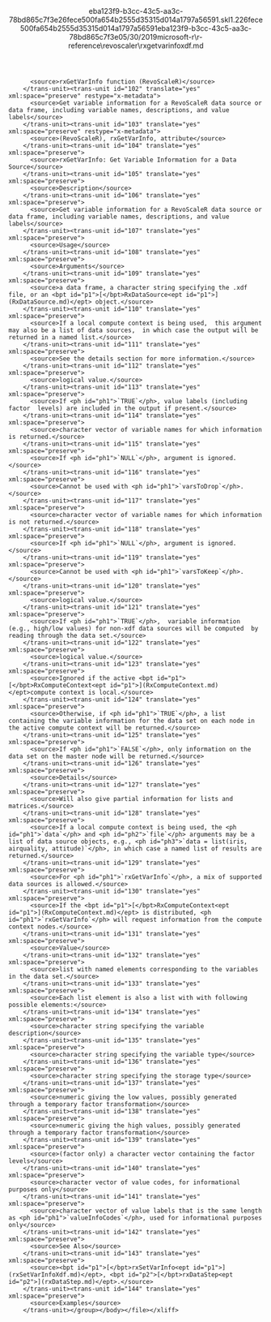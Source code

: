 <?xml version="1.0"?><xliff version="1.2" xmlns="urn:oasis:names:tc:xliff:document:1.2" xmlns:xsi="http://www.w3.org/2001/XMLSchema-instance" xsi:schemaLocation="urn:oasis:names:tc:xliff:document:1.2 xliff-core-1.2-transitional.xsd"><file datatype="xml" original="rxgetvarinfoxdf.md" source-language="en-US" target-language="en-US"><header><tool tool-id="mdxliff" tool-name="mdxliff" tool-version="1.0-8ab897d" tool-company="Microsoft" /><xliffext:skl_file_name xmlns:xliffext="urn:microsoft:content:schema:xliffextensions">eba123f9-b3cc-43c5-aa3c-78bd865c7f3e26fece500fa654b2555d35315d014a1797a56591.skl</xliffext:skl_file_name><xliffext:version xmlns:xliffext="urn:microsoft:content:schema:xliffextensions">1.2</xliffext:version><xliffext:ms.openlocfilehash xmlns:xliffext="urn:microsoft:content:schema:xliffextensions">26fece500fa654b2555d35315d014a1797a56591</xliffext:ms.openlocfilehash><xliffext:ms.sourcegitcommit xmlns:xliffext="urn:microsoft:content:schema:xliffextensions">eba123f9-b3cc-43c5-aa3c-78bd865c7f3e</xliffext:ms.sourcegitcommit><xliffext:ms.lasthandoff xmlns:xliffext="urn:microsoft:content:schema:xliffextensions">05/30/2019</xliffext:ms.lasthandoff><xliffext:ms.openlocfilepath xmlns:xliffext="urn:microsoft:content:schema:xliffextensions">microsoft-r\r-reference\revoscaler\rxgetvarinfoxdf.md</xliffext:ms.openlocfilepath></header><body><group id="content" extype="content"><trans-unit id="101" translate="yes" xml:space="preserve" restype="x-metadata">
          <source>rxGetVarInfo function (RevoScaleR)</source>
        </trans-unit><trans-unit id="102" translate="yes" xml:space="preserve" restype="x-metadata">
          <source>Get variable information for a RevoScaleR data source or data frame, including variable names, descriptions, and value labels</source>
        </trans-unit><trans-unit id="103" translate="yes" xml:space="preserve" restype="x-metadata">
          <source>(RevoScaleR), rxGetVarInfo, attribute</source>
        </trans-unit><trans-unit id="104" translate="yes" xml:space="preserve">
          <source>rxGetVarInfo: Get Variable Information for a Data Source</source>
        </trans-unit><trans-unit id="105" translate="yes" xml:space="preserve">
          <source>Description</source>
        </trans-unit><trans-unit id="106" translate="yes" xml:space="preserve">
          <source>Get variable information for a RevoScaleR data source or data frame, including variable names, descriptions, and value labels</source>
        </trans-unit><trans-unit id="107" translate="yes" xml:space="preserve">
          <source>Usage</source>
        </trans-unit><trans-unit id="108" translate="yes" xml:space="preserve">
          <source>Arguments</source>
        </trans-unit><trans-unit id="109" translate="yes" xml:space="preserve">
          <source>a data frame, a character string specifying the .xdf file, or an <bpt id="p1">[</bpt>RxDataSource<ept id="p1">](RxDataSource.md)</ept> object.</source>
        </trans-unit><trans-unit id="110" translate="yes" xml:space="preserve">
          <source>If a local compute context is being used,  this argument may also be a list of data sources,  in which case the output will be returned in a named list.</source>
        </trans-unit><trans-unit id="111" translate="yes" xml:space="preserve">
          <source>See the details section for more information.</source>
        </trans-unit><trans-unit id="112" translate="yes" xml:space="preserve">
          <source>logical value.</source>
        </trans-unit><trans-unit id="113" translate="yes" xml:space="preserve">
          <source>If <ph id="ph1">`TRUE`</ph>, value labels (including factor  levels) are included in the output if present.</source>
        </trans-unit><trans-unit id="114" translate="yes" xml:space="preserve">
          <source>character vector of variable names for which information is returned.</source>
        </trans-unit><trans-unit id="115" translate="yes" xml:space="preserve">
          <source>If <ph id="ph1">`NULL`</ph>, argument is ignored.</source>
        </trans-unit><trans-unit id="116" translate="yes" xml:space="preserve">
          <source>Cannot be used with <ph id="ph1">`varsToDrop`</ph>.</source>
        </trans-unit><trans-unit id="117" translate="yes" xml:space="preserve">
          <source>character vector of variable names for which information is not returned.</source>
        </trans-unit><trans-unit id="118" translate="yes" xml:space="preserve">
          <source>If <ph id="ph1">`NULL`</ph>, argument is ignored.</source>
        </trans-unit><trans-unit id="119" translate="yes" xml:space="preserve">
          <source>Cannot be used with <ph id="ph1">`varsToKeep`</ph>.</source>
        </trans-unit><trans-unit id="120" translate="yes" xml:space="preserve">
          <source>logical value.</source>
        </trans-unit><trans-unit id="121" translate="yes" xml:space="preserve">
          <source>If <ph id="ph1">`TRUE`</ph>,  variable information  (e.g., high/low values) for non-xdf data sources will be computed  by reading through the data set.</source>
        </trans-unit><trans-unit id="122" translate="yes" xml:space="preserve">
          <source>logical value.</source>
        </trans-unit><trans-unit id="123" translate="yes" xml:space="preserve">
          <source>Ignored if the active <bpt id="p1">[</bpt>RxComputeContext<ept id="p1">](RxComputeContext.md)</ept>compute context is local.</source>
        </trans-unit><trans-unit id="124" translate="yes" xml:space="preserve">
          <source>Otherwise, if <ph id="ph1">`TRUE`</ph>, a list containing the variable information for the data set on each node in the active compute context will be returned.</source>
        </trans-unit><trans-unit id="125" translate="yes" xml:space="preserve">
          <source>If <ph id="ph1">`FALSE`</ph>, only information on the data set on the master node will be returned.</source>
        </trans-unit><trans-unit id="126" translate="yes" xml:space="preserve">
          <source>Details</source>
        </trans-unit><trans-unit id="127" translate="yes" xml:space="preserve">
          <source>Will also give partial information for lists and matrices.</source>
        </trans-unit><trans-unit id="128" translate="yes" xml:space="preserve">
          <source>If a local compute context is being used, the <ph id="ph1">`data`</ph> and <ph id="ph2">`file`</ph> arguments may be a list of data source objects, e.g., <ph id="ph3">`data = list(iris, airquality, attitude)`</ph>, in which case a named list of results are returned.</source>
        </trans-unit><trans-unit id="129" translate="yes" xml:space="preserve">
          <source>For <ph id="ph1">`rxGetVarInfo`</ph>, a mix of supported data sources is allowed.</source>
        </trans-unit><trans-unit id="130" translate="yes" xml:space="preserve">
          <source>If the <bpt id="p1">[</bpt>RxComputeContext<ept id="p1">](RxComputeContext.md)</ept> is distributed, <ph id="ph1">`rxGetVarInfo`</ph> will request information from the compute context nodes.</source>
        </trans-unit><trans-unit id="131" translate="yes" xml:space="preserve">
          <source>Value</source>
        </trans-unit><trans-unit id="132" translate="yes" xml:space="preserve">
          <source>list with named elements corresponding to the variables in the data set.</source>
        </trans-unit><trans-unit id="133" translate="yes" xml:space="preserve">
          <source>Each list element is also a list with with following possible elements:</source>
        </trans-unit><trans-unit id="134" translate="yes" xml:space="preserve">
          <source>character string specifying the variable description</source>
        </trans-unit><trans-unit id="135" translate="yes" xml:space="preserve">
          <source>character string specifying the variable type</source>
        </trans-unit><trans-unit id="136" translate="yes" xml:space="preserve">
          <source>character string specifying the storage type</source>
        </trans-unit><trans-unit id="137" translate="yes" xml:space="preserve">
          <source>numeric giving the low values, possibly generated through a temporary factor transformation</source>
        </trans-unit><trans-unit id="138" translate="yes" xml:space="preserve">
          <source>numeric giving the high values, possibly generated through a temporary factor transformation</source>
        </trans-unit><trans-unit id="139" translate="yes" xml:space="preserve">
          <source>(factor only) a character vector containing the factor levels</source>
        </trans-unit><trans-unit id="140" translate="yes" xml:space="preserve">
          <source>character vector of value codes, for informational  purposes only</source>
        </trans-unit><trans-unit id="141" translate="yes" xml:space="preserve">
          <source>character vector of value labels that is the same length as <ph id="ph1">`valueInfoCodes`</ph>, used for informational purposes only</source>
        </trans-unit><trans-unit id="142" translate="yes" xml:space="preserve">
          <source>See Also</source>
        </trans-unit><trans-unit id="143" translate="yes" xml:space="preserve">
          <source><bpt id="p1">[</bpt>rxSetVarInfo<ept id="p1">](rxSetVarInfoXdf.md)</ept>, <bpt id="p2">[</bpt>rxDataStep<ept id="p2">](rxDataStep.md)</ept>.</source>
        </trans-unit><trans-unit id="144" translate="yes" xml:space="preserve">
          <source>Examples</source>
        </trans-unit></group></body></file></xliff>